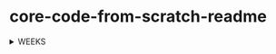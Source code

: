 # core-code-from-scratch-readme


<!-- TABLE OF CONTENTS -->
<details>
  <summary>WEEKS</summary>
  <ol>
    <li>
      <a href="https://github.com/javiarriagag/core-code-from-scratch-readme/blob/main/WEEK1.md">Week 1</a>
    </li>
  </ol>
   <ol>
    <li>
      <a href="https://github.com/javiarriagag/core-code-from-scratch-readme/blob/main/WEEK2.md">Week 1</a>
    </li>
  </ol>
  
  
  
</details>
